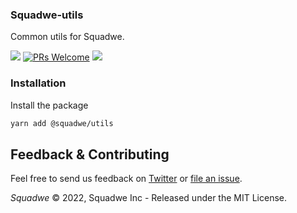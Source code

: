 ### Squadwe-utils

Common utils for Squadwe.

![](https://img.shields.io/npm/v/@squadwe/utils?style=flat)
[![PRs Welcome](https://img.shields.io/badge/PRs-welcome-brightgreen.svg)](http://makeapullrequest.com)
![](https://img.shields.io/npm/l/@squadwe/utils)

### Installation

Install the package

```sh
yarn add @squadwe/utils
```

## Feedback & Contributing

Feel free to send us feedback on [Twitter](https://twitter.com/squadweapp) or [file an issue](https://github.com/squadwe/utils/issues).


_Squadwe_ &copy; 2022, Squadwe Inc - Released under the MIT License.
